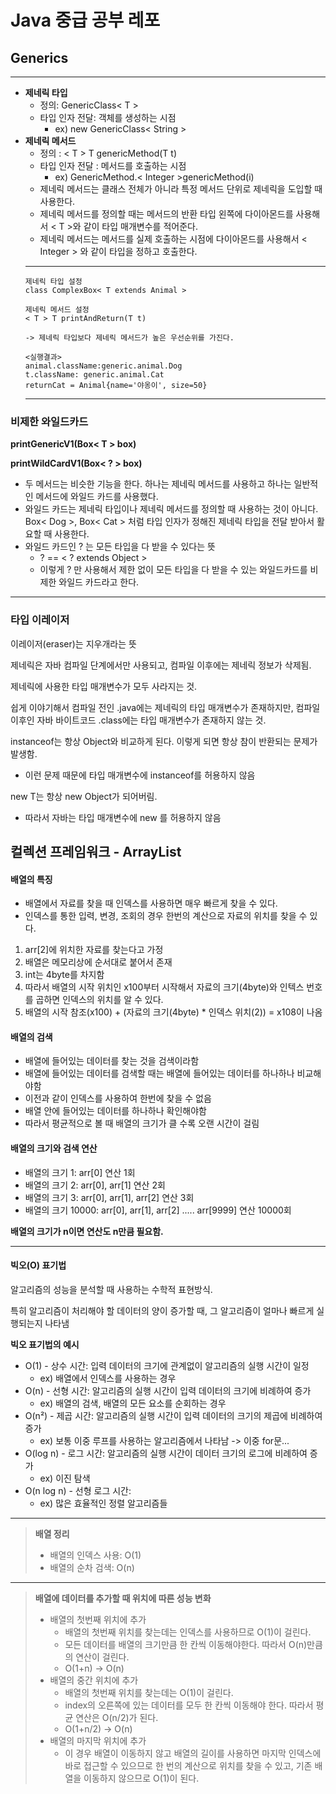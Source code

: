 # Java 중급 공부 레포

## Generics

---
+ **제네릭 타입**
  + 정의: GenericClass< T >
  + 타입 인자 전달: 객체를 생성하는 시점
    + ex) new GenericClass< String >
+ **제네릭 메서드**
  + 정의 : < T > T genericMethod(T t)
  + 타입 인자 전달 : 메서드를 호출하는 시점
    + ex) GenericMethod.< Integer >genericMethod(i)
  + 제네릭 메서드는 클래스 전체가 아니라 특정 메서드 단위로 제네릭을 도입할 때 사용한다.
  + 제네릭 메서드를 정의할 때는 메서드의 반환 타입 왼쪽에 다이아몬드를 사용해서 < T >와 같이 타입 매개변수를 적어준다.
  + 제네릭 메서드는 메서드를 실제 호출하는 시점에 다이아몬드를 사용해서 < Integer > 와 같이 타입을 정하고 호출한다.
  ---
      제네릭 타입 설정
      class ComplexBox< T extends Animal >

      제네릭 메서드 설정
      < T > T printAndReturn(T t)
  
      -> 제네릭 타입보다 제네릭 메서드가 높은 우선순위를 가진다.

      <실행결과>
      animal.className:generic.animal.Dog
      t.className: generic.animal.Cat
      returnCat = Animal{name='야옹이', size=50}
  ---
  
### 비제한 와일드카드

  **printGenericV1(Box< T > box)**

  **printWildCardV1(Box< ? > box)**
+ 두 메서드는 비슷한 기능을 한다. 하나는 제네릭 메서드를 사용하고 하나는 일반적인 메서드에 와일드 카드를 사용했다.
+ 와일드 카드는 제네릭 타입이나 제네릭 메서드를 정의할 때 사용하는 것이 아니다. Box< Dog >, Box< Cat > 처럼 타입 인자가 정해진 제네릭 타입을 전달 받아서 활요할 때 사용한다.
+ 와일드 카드인 ? 는 모든 타입을 다 받을 수 있다는 뜻
  + ? == < ? extends Object >
  + 이렇게 ? 만 사용해서 제한 없이 모든 타입을 다 받을 수 있는 와일드카드를 비제한 와일드 카드라고 한다.

---
### 타입 이레이저

이레이저(eraser)는 지우개라는 뜻

제네릭은 자바 컴파일 단계에서만 사용되고, 컴파일 이후에는 제네릭 정보가 삭제됨.

제네릭에 사용한 타입 매개변수가 모두 사라지는 것.

쉽게 이야기해서 컴파일 전인 .java에는 제네릭의 타입 매개변수가 존재하지만, 컴파일 이후인 자바 바이트코드 .class에는 타입 매개변수가 존재하지 않는 것.

instanceof는 항상 Object와 비교하게 된다. 이렇게 되면 항상 참이 반환되는 문제가 발생함.
  + 이런 문제 때문에 타입 매개변수에 instanceof를 허용하지 않음

new T는 항상 new Object가 되어버림. 
  + 따라서 자바는 타입 매개변수에 new 를 허용하지 않음

## 컬렉션 프레임워크 - ArrayList

#### 배열의 특징
+ 배열에서 자료를 찾을 때 인덱스를 사용하면 매우 빠르게 찾을 수 있다.
+ 인덱스를 통한 입력, 변경, 조회의 경우 한번의 계산으로 자료의 위치를 찾을 수 있다.
1) arr[2]에 위치한 자료를 찾는다고 가정
2) 배열은 메모리상에 순서대로 붙어서 존재
3) int는 4byte를 차지함
4) 따라서 배열의 시작 위치인 x100부터 시작해서 자료의 크기(4byte)와 인텍스 번호를 곱하면 인덱스의 위치를 알 수 있다.
5) 배열의 시작 참조(x100) + (자료의 크기(4byte) * 인덱스 위치(2)) = x108이 나옴

#### 배열의 검색
+ 배열에 들어있는 데이터를 찾는 것을 검색이라함
+ 배열에 들어있는 데이터를 검색할 때는 배열에 들어있는 데이터를 하나하나 비교해야함
+ 이전과 같이 인덱스를 사용하여 한번에 찾을 수 없음
+ 배열 안에 들어있는 데이터를 하나하나 확인해야함
+ 따라서 평균적으로 볼 때 배열의 크기가 클 수록 오랜 시간이 걸림

#### 배열의 크기와 검색 연산
+ 배열의 크기 1: arr[0] 연산 1회
+ 배열의 크기 2: arr[0], arr[1] 연산 2회
+ 배열의 크기 3: arr[0], arr[1], arr[2] 연산 3회
+ 배열의 크기 10000: arr[0], arr[1], arr[2] ..... arr[9999] 연산 10000회

**배열의 크기가 n이면 연산도 n만큼 필요함.**

----
#### 빅오(O) 표기법

알고리즘의 성능을 분석할 때 사용하는 수학적 표현방식.

특히 알고리즘이 처리해야 할 데이터의 양이 증가할 때, 그 알고리즘이 얼마나 빠르게 실행되는지 나타냄

**빅오 표기법의 예시**
+ O(1) - 상수 시간: 입력 데이터의 크기에 관계없이 알고리즘의 실행 시간이 일정
  + ex) 배열에서 인덱스를 사용하는 경우
+ O(n) - 선형 시간: 알고리즘의 실행 시간이 입력 데이터의 크기에 비례하여 증가
  + ex) 배열의 검색, 배열의 모든 요소를 순회하는 경우
+ O(n²) - 제곱 시간: 알고리즘의 실행 시간이 입력 데이터의 크기의 제곱에 비례하여 증가
  + ex) 보통 이중 루프를 사용하는 알고리즘에서 나타남 -> 이중 for문...
+ O(log n) - 로그 시간: 알고리즘의 실행 시간이 데이터 크기의 로그에 비례하여 증가
  + ex) 이진 탐색
+ O(n log n) - 선형 로그 시간:
  + ex) 많은 효율적인 정렬 알고리즘들

----

>**배열 정리**
>+ 배열의 인덱스 사용: O(1)
>+ 배열의 순차 검색: O(n)

---

> **배열에 데이터를 추가할 때 위치에 따른 성능 변화**
> + 배열의 첫번째 위치에 추가
 >   + 배열의 첫번째 위치를 찾는데는 인덱스를 사용하므로 O(1)이 걸린다.
 >   + 모든 데이터를 배열의 크기만큼 한 칸씩 이동해야한다. 따라서 O(n)만큼의 연산이 걸린다.
 >   + O(1+n) -> O(n)
>+ 배열의 중간 위치에 추가
 >   + 배열의 첫번째 위치를 찾는데는 O(1)이 걸린다.
 >   + index의 오른쪽에 있는 데이터를 모두 한 칸씩 이동해야 한다. 따라서 평균 연산은 O(n/2)가 된다.
 >   + O(1+n/2) -> O(n)
>+ 배열의 마지막 위치에 추가
 >   + 이 경우 배열이 이동하지 않고 배열의 길이를 사용하면 마지막 인덱스에 바로 접근할 수 있으므로 한 번의 계산으로 위치를 찾을 수 있고, 기존 배열을 이동하지 않으므로 O(1)이 된다.
